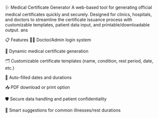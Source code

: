 🩺 Medical Certificate Generator
A web-based tool for generating official medical certificates quickly and securely. Designed for clinics, hospitals, and doctors to streamline the certificate issuance process with customizable templates, patient data input, and printable/downloadable output. ans

📋 Features
🧑‍⚕️ Doctor/Admin login system

🧾 Dynamic medical certificate generation

🗂️ Customizable certificate templates (name, condition, rest period, date, etc.)

📅 Auto-filled dates and durations

📥 PDF download or print option

🛡️ Secure data handling and patient confidentiality

🧠 Smart suggestions for common illnesses/rest durations